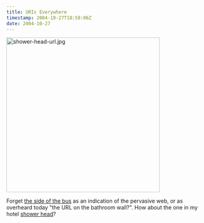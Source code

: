 ```yaml
---
title: URIs Everywhere
timestamp: 2004-10-27T18:58:06Z
date: 2004-10-27
---
```


<img alt="shower-head-url.jpg" src="http://blog.whatfettle.com/archives/NYC/shower-head-url.jpg" width="400" height="403" border="0" />

Forget <a href='http://en.wikipedia.org/wiki/Side_of_a_bus'>the side of the bus</a> as an indication of the pervasive web, or as overheard today "the URL on the bathroom wall?". How about the one in my hotel <a href='http://www.speakmancompany.com/'>shower head</a>?